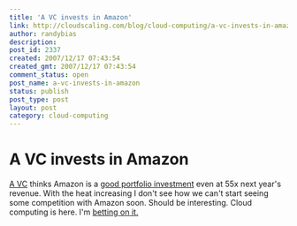 ```yaml
---
title: 'A VC invests in Amazon'
link: http://cloudscaling.com/blog/cloud-computing/a-vc-invests-in-amazon/
author: randybias
description: 
post_id: 2337
created: 2007/12/17 07:43:54
created_gmt: 2007/12/17 07:43:54
comment_status: open
post_name: a-vc-invests-in-amazon
status: publish
post_type: post
layout: post
category: cloud-computing
---
```


# A VC invests in Amazon

[A VC](http://avc.blogs.com) thinks Amazon is a [good portfolio investment](http://feeds.feedburner.com/~r/AVc/~3/201178672/why-i-just-boug.html) even at 55x next year's revenue. With the heat increasing I don't see how we can't start seeing some competition with Amazon soon. Should be interesting. Cloud computing is here. I'm [betting on it.](http://www.cloudscale.net)